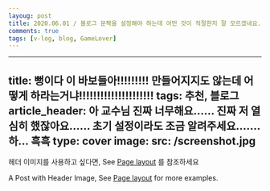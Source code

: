 ```yaml
---
layoug: post
title: 2020.06.01 / 블로그 문짝을 설정해야 하는데 어떤 것이 적절한지 잘 모르겠네요.
comments: true
tags: [v-log, blog, GameLover]
---
```


---
title: 뻥이다 이 바보들아!!!!!!!!! 만들어지지도 않는데 어떻게 하라는거냐!!!!!!!!!!!!!!!!!!!!!
tags: 추천, 블로그
article_header: 아 교수님 진짜 너무해요...... 진짜 저 열심히 했잖아요...... 초기 설정이라도 조금 알려주세요.......하... 흑흑
  type: cover
  image:
    src: /screenshot.jpg
---

헤더 이미지를 사용하고 싶다면, See [Page layout](https://tianqi.name/jekyll-TeXt-theme/samples.html#page-layout) 를 참조하세요

A Post with Header Image, See [Page layout](https://tianqi.name/jekyll-TeXt-theme/samples.html#page-layout) for more examples.

<!--more-->
